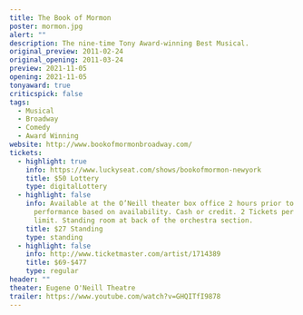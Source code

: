 ```yaml
---
title: The Book of Mormon
poster: mormon.jpg
alert: ""
description: The nine-time Tony Award-winning Best Musical.
original_preview: 2011-02-24
original_opening: 2011-03-24
preview: 2021-11-05
opening: 2021-11-05
tonyaward: true
criticspick: false
tags: 
  - Musical
  - Broadway
  - Comedy
  - Award Winning
website: http://www.bookofmormonbroadway.com/
tickets:
  - highlight: true
    info: https://www.luckyseat.com/shows/bookofmormon-newyork
    title: $50 Lottery
    type: digitalLottery
  - highlight: false
    info: Available at the O’Neill theater box office 2 hours prior to the
      performance based on availability. Cash or credit. 2 Tickets per person
      limit. Standing room at back of the orchestra section.
    title: $27 Standing
    type: standing
  - highlight: false
    info: http://www.ticketmaster.com/artist/1714389
    title: $69-$477
    type: regular
header: ""
theater: Eugene O'Neill Theatre
trailer: https://www.youtube.com/watch?v=GHQITfI9878
---
```

